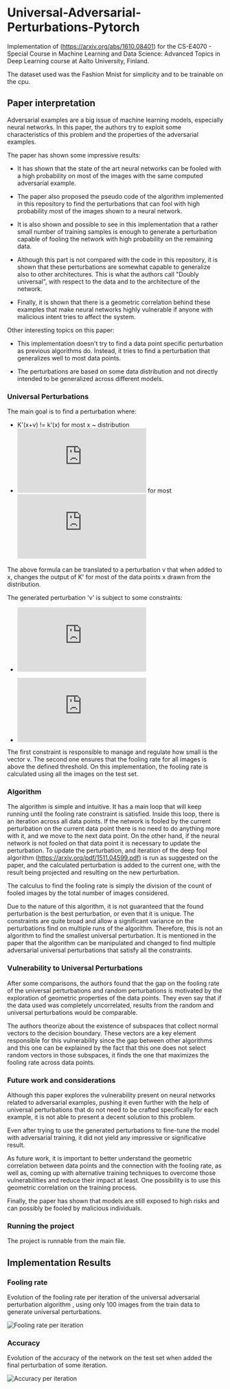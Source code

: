 # Universal-Adversarial-Perturbations-Pytorch

Implementation of (https://arxiv.org/abs/1610.08401) for the CS-E4070 - Special Course in Machine Learning and Data Science: Advanced Topics in Deep Learning course at Aalto University, Finland. 

The dataset used was the Fashion Mnist for simplicity and to be trainable on the cpu. 

## Paper interpretation 

Adversarial examples are a big issue of machine learning models, especially neural networks. In this paper, the authors try to exploit some characteristics of this problem and the properties of the adversarial examples. 

The paper has shown some impressive results: 

- It has shown that the state of the art neural networks can be fooled with a high probability on most of the images with the same computed adversarial example.

- The paper also proposed the pseudo code of the algorithm implemented in this repository to find the perturbations that can fool with high probability most of the images shown to a neural network. 

- It is also shown and possible to see in this implementation that a rather small number of training samples is enough to generate a perturbation capable of fooling the network with high probability on the remaining data.  

- Although this part is not compared with the code in this repository, it is shown that these perturbations are somewhat capable to generalize also to other architectures. This is what the authors call "Doubly universal", with respect to the data and to the architecture of the network. 

- Finally, it is shown that there is a geometric correlation behind these examples that make neural networks highly vulnerable if anyone with malicious intent tries to affect the system. 


Other interesting topics on this paper: 

- This implementation doesn't try to find a data point specific perturbation as previous algorithms do.  Instead, it tries to find a perturbation that generalizes well to most data points. 

- The perturbations are based on some data distribution and not directly intended to be generalized across different models.


### Universal Perturbations

The main goal is to find a perturbation where: 

- K'(x+v)  != k'(x) for most x ~ distribution
- ![equation1](https://latex.codecogs.com/gif.latex?%5Cwidehat%7Bk%7D%28x&plus;v%29%20%5Cneq%20%5Cwidehat%7Bk%7D%28x%29) for most ![equation2](https://latex.codecogs.com/gif.latex?x%20%5Csim%20D)

The above formula can be translated to a perturbation v that when added to x, changes the output of K' for most of the data points x drawn from the distribution. 

The generated perturbation 'v' is subject to some constraints: 

- ![equation3](https://latex.codecogs.com/gif.latex?%5C%7C%20v%20%5C%7C_%7Bp%7D%20%5Cleq%20%5Cvarepsilon)

- ![equation4](https://latex.codecogs.com/gif.latex?foolingRate%20%5Cgeq%201-%20%5Cdelta)

The first constraint is responsible to manage and regulate how small is the vector v. The second one ensures that the fooling rate for all images is above the defined threshold. On this implementation, the fooling rate is calculated using all the images on the test set.  

### Algorithm

The algorithm is simple and intuitive. It has a main loop that will keep running until the fooling rate constraint is satisfied.  Inside this loop, there is an iteration across all data points. If the network is fooled by the current perturbation on the current data point there is no need to do anything more with it, and we move to the next data point. On the other hand, if the neural network is not fooled on that data point it is necessary to update the perturbation. To update the perturbation, and iteration of the deep fool algorithm (https://arxiv.org/pdf/1511.04599.pdf) is run as suggested on the paper, and the calculated perturbation is added to the current one, with the result being projected and resulting on the new perturbation.  

The calculus to find the fooling rate is simply the division of the count of fooled images by the total number of images considered. 

Due to the nature of this algorithm, it is not guaranteed that the found perturbation is the best perturbation, or even that it is unique. The constraints are quite broad and allow a significant variance on the perturbations find on multiple runs of the algorithm. Therefore, this is not an algorithm to find the smallest universal perturbation. It is mentioned in the paper that the algorithm can be manipulated and changed to find multiple adversarial universal perturbations that satisfy all the constraints.


### Vulnerability to Universal Perturbations 

After some comparisons, the authors found that the gap on the fooling rate of the universal perturbations and random perturbations is motivated by the exploration of geometric properties of the data points. They even say that if the data used was completely uncorrelated, results from the random and universal perturbations would be comparable. 

The authors theorize about the existence of subspaces that collect normal vectors to the decision boundary. These vectors are a key element responsible for this vulnerability since the gap between other algorithms and this one can be explained by the fact that this one does not select random vectors in those subspaces, it finds the one that maximizes the fooling rate across data points.


### Future work and considerations

Although this paper explores the vulnerability present on neural networks related to adversarial examples, pushing it even further with the help of universal perturbations that do not need to be crafted specifically for each example, it is not able to present a decent solution to this problem. 

Even after trying to use the generated perturbations to fine-tune the model with adversarial training, it did not yield any impressive or significative result. 

As future work, it is important to better understand the geometric correlation between data points and the connection  with the fooling rate, as well as, coming up with alternative training techniques to overcome those vulnerabilities and reduce their impact at least.  One possibility is to use this geometric correlation on the training process. 


Finally, the paper has shown that models are still exposed to high risks and can possibly be fooled by malicious individuals.  

### Running the project

The project is runnable from the main file. 

## Implementation Results

### Fooling rate 

Evolution of the fooling rate per iteration of the universal adversarial perturbation algorithm , using only 100 images from the train data to generate universal perturbations.  

   ![Fooling rate per iteration](https://raw.githubusercontent.com/NetoPedro/Universal-Adversarial-Perturbations-Pytorch/master/fool_rate.png)
   
### Accuracy 

Evolution of the accuracy of the network on the test set when added the final perturbation of some iteration.
 
 ![Accuracy per iteration](https://raw.githubusercontent.com/NetoPedro/Universal-Adversarial-Perturbations-Pytorch/master/accuracy.png)


